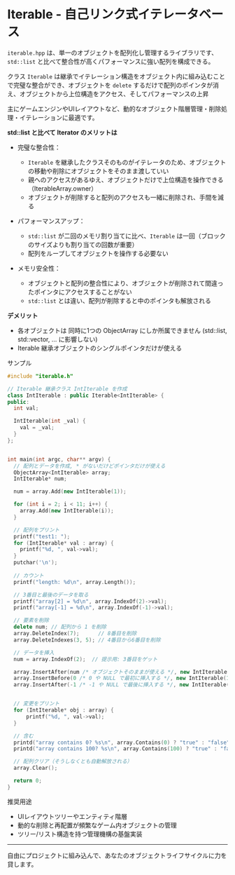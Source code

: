 # Iterable - 自己リンク式イテレータベース

`iterable.hpp` は、単一のオブジェクトを配列化し管理するライブラリです、`std::list` と比べて整合性が高くパフォーマンスに強い配列を構成できる。

クラス `Iterable` は継承でイテレーション構造をオブジェクト内に組み込むことで完璧な整合ができ、オブジェクトを `delete` するだけで配列のポインタが消え、オブジェクトから上位構造をアクセス、そしてパフォーマンスの上昇

主にゲームエンジンやUIレイアウトなど、動的なオブジェクト階層管理・削除処理・イテレーションに最適です。

**std::list と比べて Iterator のメリットは**

- 完璧な整合性：
  - `Iterable` を継承したクラスそのものがイテレータのため、オブジェクトの移動や削除にオブジェクトをそのまま渡していい
  - 親へのアクセスがあるゆえ、オブジェクトだけで上位構造を操作できる（IterableArray.owner）
  - オブジェクトが削除すると配列のアクセスも一緒に削除され、手間を減る

- パフォーマンスアップ：
  - `std::list` が二回のメモリ割り当てに比べ、`Iterable` は一回（ブロックのサイズよりも割り当ての回数が重要）
  - 配列をループしてオブジェクトを操作する必要ない

- メモリ安全性：
  - オブジェクトと配列の整合性により、オブジェクトが削除されて間違ったポインタにアクセスすることがない
  - `std::list` とは違い、配列が削除すると中のポインタも解放される


**デメリット**

- 各オブジェクトは 同時に1つの ObjectArray にしか所属できません (std::list, std::vector, ... に影響しない)
- Iterable 継承オブジェクトのシングルポインタだけが使える



サンプル

```cpp
#include "iterable.h"

// Iterable 継承クラス IntIterable を作成
class IntIterable : public Iterable<IntIterable> {
public:
  int val;

  IntIterable(int _val) {
    val = _val;
  }
};


int main(int argc, char** argv) {
  // 配列とデータを作成, * がないだけどポインタだけが使える
  ObjectArray<IntIterable> array;
  IntIterable* num;

  num = array.Add(new IntIterable(1));

  for (int i = 2; i < 11; i++) {
    array.Add(new IntIterable(i));
  }

  // 配列をプリント
  printf("test1: ");
  for (IntIterable* val : array) {
    printf("%d, ", val->val);
  }
  putchar('\n');
  
  // カウント
  printf("length: %d\n", array.Length());

  // 3番目と最後のデータを取る
  printf("array[2] = %d\n", array.IndexOf(2)->val);
  printf("array[-1] = %d\n", array.IndexOf(-1)->val);

  // 要素を削除
  delete num; // 配列から 1 を削除
  array.DeleteIndex(7);      // 8番目を削除
  array.DeleteIndexes(3, 5); // 4番目から6番目を削除

  // データを挿入
  num = array.IndexOf(2);  // 提示用: 3番目をゲット

  array.InsertAfter(num /* オブジェクトそのままが使える */, new IntIterable(255));
  array.InsertBefore(0 /* 0 や NULL で最初に挿入する */, new IntIterable(100));
  array.InsertAfter(-1 /* -1 や NULL で最後に挿入する */, new IntIterable(100));


  // 変更をプリント
  for (IntIterable* obj : array) {
      printf("%d, ", val->val);
  }

  // 含む
  printd("array contains 0? %s\n", array.Contains(0) ? "true" : "false");
  printd("array contains 100? %s\n", array.Contains(100) ? "true" : "false");

  // 配列クリア（そうしなくとも自動解放される）
  array.Clear();

  return 0;
}
```

推奨用途

- UIレイアウトツリーやエンティティ階層
- 動的な削除と再配置が頻繁なゲーム内オブジェクトの管理
- ツリー/リスト構造を持つ管理機構の基盤実装

---

自由にプロジェクトに組み込んで、あなたのオブジェクトライフサイクルに力を貸します。

